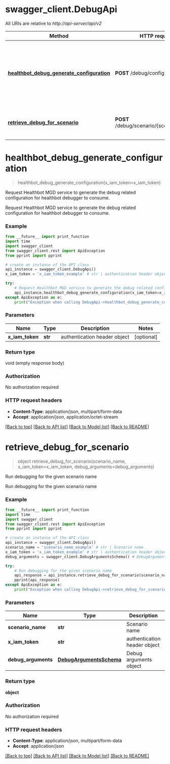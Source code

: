 # swagger_client.DebugApi

All URIs are relative to *http://api-server/api/v2*

Method | HTTP request | Description
------------- | ------------- | -------------
[**healthbot_debug_generate_configuration**](DebugApi.md#healthbot_debug_generate_configuration) | **POST** /debug/configuration/ | Request Healthbot MGD service to generate the debug related configuration for healthbot debugger to consume.
[**retrieve_debug_for_scenario**](DebugApi.md#retrieve_debug_for_scenario) | **POST** /debug/scenario/{scenario_name}/ | Run debugging for the given scenario name


# **healthbot_debug_generate_configuration**
> healthbot_debug_generate_configuration(x_iam_token=x_iam_token)

Request Healthbot MGD service to generate the debug related configuration for healthbot debugger to consume.

Request Healthbot MGD service to generate the debug related configuration for healthbot debugger to consume.

### Example
```python
from __future__ import print_function
import time
import swagger_client
from swagger_client.rest import ApiException
from pprint import pprint

# create an instance of the API class
api_instance = swagger_client.DebugApi()
x_iam_token = 'x_iam_token_example' # str | authentication header object (optional)

try:
    # Request Healthbot MGD service to generate the debug related configuration for healthbot debugger to consume.
    api_instance.healthbot_debug_generate_configuration(x_iam_token=x_iam_token)
except ApiException as e:
    print("Exception when calling DebugApi->healthbot_debug_generate_configuration: %s\n" % e)
```

### Parameters

Name | Type | Description  | Notes
------------- | ------------- | ------------- | -------------
 **x_iam_token** | **str**| authentication header object | [optional] 

### Return type

void (empty response body)

### Authorization

No authorization required

### HTTP request headers

 - **Content-Type**: application/json, multipart/form-data
 - **Accept**: application/json, application/octet-stream

[[Back to top]](#) [[Back to API list]](../README.md#documentation-for-api-endpoints) [[Back to Model list]](../README.md#documentation-for-models) [[Back to README]](../README.md)

# **retrieve_debug_for_scenario**
> object retrieve_debug_for_scenario(scenario_name, x_iam_token=x_iam_token, debug_arguments=debug_arguments)

Run debugging for the given scenario name

Run debugging for the given scenario name

### Example
```python
from __future__ import print_function
import time
import swagger_client
from swagger_client.rest import ApiException
from pprint import pprint

# create an instance of the API class
api_instance = swagger_client.DebugApi()
scenario_name = 'scenario_name_example' # str | Scenario name
x_iam_token = 'x_iam_token_example' # str | authentication header object (optional)
debug_arguments = swagger_client.DebugArgumentsSchema() # DebugArgumentsSchema | Debug arguments object (optional)

try:
    # Run debugging for the given scenario name
    api_response = api_instance.retrieve_debug_for_scenario(scenario_name, x_iam_token=x_iam_token, debug_arguments=debug_arguments)
    pprint(api_response)
except ApiException as e:
    print("Exception when calling DebugApi->retrieve_debug_for_scenario: %s\n" % e)
```

### Parameters

Name | Type | Description  | Notes
------------- | ------------- | ------------- | -------------
 **scenario_name** | **str**| Scenario name | 
 **x_iam_token** | **str**| authentication header object | [optional] 
 **debug_arguments** | [**DebugArgumentsSchema**](DebugArgumentsSchema.md)| Debug arguments object | [optional] 

### Return type

**object**

### Authorization

No authorization required

### HTTP request headers

 - **Content-Type**: application/json, multipart/form-data
 - **Accept**: application/json

[[Back to top]](#) [[Back to API list]](../README.md#documentation-for-api-endpoints) [[Back to Model list]](../README.md#documentation-for-models) [[Back to README]](../README.md)

